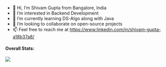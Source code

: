 - 👋 Hi, I’m Shivam Gupta from Bangalore, India
- 👀 I’m interested in Backend Development
- 🌱 I’m currently learning DS-Algo along with Java
- 💞️ I’m looking to collaborate on open-source projects
- 📫 Feel free to reach me at https://www.linkedin.com/in/shivam-gupta-a18b37a8/

<h4>Overall Stats:</h4>
<img align="center" src="https://github-readme-stats.vercel.app/api?username=G-Shiv&show_icons=true&theme=nightowl">

<!---
G-Shiv/G-Shiv is a ✨ special ✨ repository because its `README.md` (this file) appears on your GitHub profile.
You can click the Preview link to take a look at your changes.
--->
